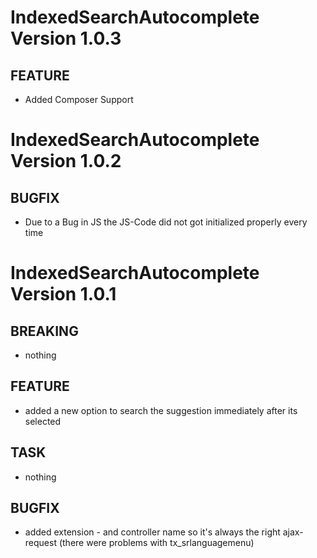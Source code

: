 # IndexedSearchAutocomplete Version 1.0.3


## FEATURE
- Added Composer Support



# IndexedSearchAutocomplete Version 1.0.2


## BUGFIX
- Due to a Bug in JS the JS-Code did not got initialized properly every time





# IndexedSearchAutocomplete Version 1.0.1

## BREAKING
- nothing

## FEATURE
- added a new option to search the suggestion immediately after its selected

## TASK
- nothing

## BUGFIX
- added extension - and controller name so it's always the right ajax-request (there were problems with tx_srlanguagemenu)
